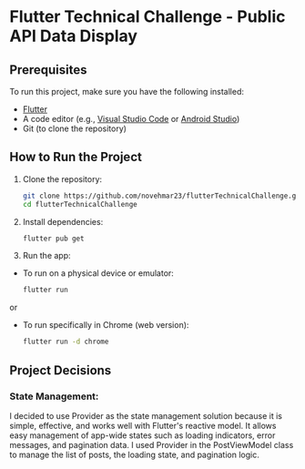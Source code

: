 # Flutter Technical Challenge - Public API Data Display

## Prerequisites
To run this project, make sure you have the following installed:
- [Flutter](https://flutter.dev/docs/get-started/install)
- A code editor (e.g., [Visual Studio Code](https://code.visualstudio.com/) or [Android Studio](https://developer.android.com/studio))
- Git (to clone the repository)

## How to Run the Project
1. Clone the repository:
   ```bash
   git clone https://github.com/novehmar23/flutterTechnicalChallenge.git
   cd flutterTechnicalChallenge

2. Install dependencies:
   ```bash
   flutter pub get
   
3. Run the app:
- To run on a physical device or emulator:
   ```bash
   flutter run
or
- To run specifically in Chrome (web version):
   ```bash
   flutter run -d chrome

## Project Decisions
### State Management:
I decided to use Provider as the state management solution because it is simple, effective, and works well with Flutter's reactive model. It allows easy management of app-wide states such as loading indicators, error messages, and pagination data. I used Provider in the PostViewModel class to manage the list of posts, the loading state, and pagination logic.
